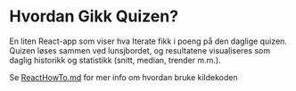 # Hvordan Gikk Quizen?

En liten React-app som viser hva Iterate fikk i poeng på den daglige quizen. Quizen løses sammen ved
lunsjbordet, og resultatene visualiseres som daglig historikk og statistikk (snitt, median, trender m.m.).

Se [ReactHowTo.md](ReactHowTo.md) for mer info om hvordan bruke kildekoden
